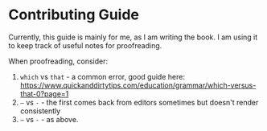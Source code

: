# Contributing Guide

Currently, this guide is mainly for me, as I am writing the book. I am using it to keep track of useful notes for proofreading.

When proofreading, consider:

1. `which` vs `that` - a common error, good guide here: https://www.quickanddirtytips.com/education/grammar/which-versus-that-0?page=1
2. `—` vs `-` - the first comes back from editors sometimes but doesn't render consistently
3. `–` vs `-` - as above.
